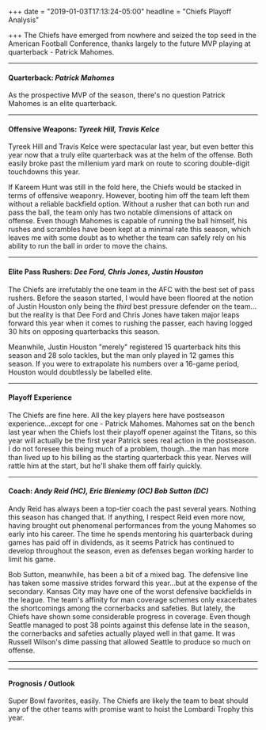 +++
date = "2019-01-03T17:13:24-05:00"
headline = "Chiefs Playoff Analysis"

+++
The Chiefs have emerged from nowhere and seized the top seed in the American Football Conference, thanks largely to the future MVP playing at quarterback - Patrick Mahomes.

***

#### Quarterback: _Patrick Mahomes_

As the prospective MVP of the season, there's no question Patrick Mahomes is an elite quarterback.

***

#### Offensive Weapons: _Tyreek Hill, Travis Kelce_

Tyreek Hill and Travis Kelce were spectacular last year, but even better this year now that a truly elite quarterback was at the helm of the offense. Both easily broke past the millenium yard mark on route to scoring double-digit touchdowns this year.

If Kareem Hunt was still in the fold here, the Chiefs would be stacked in terms of offensive weaponry. However, booting him off the team left them without a reliable backfield option. Without a rusher that can both run and pass the ball, the team only has two notable dimensions of attack on offense. Even though Mahomes is capable of running the ball himself, his rushes and scrambles have been kept at a minimal rate this season, which leaves me with some doubt as to whether the team can safely rely on his ability to run the ball in order to move the chains.

***

#### Elite Pass Rushers: _Dee Ford, Chris Jones, Justin Houston_

The Chiefs are irrefutably the one team in the AFC with the best set of pass rushers. Before the season started, I would have been floored at the notion of Justin Houston only being the _third_ best pressure defender on the team... but the reality is that Dee Ford and Chris Jones have taken major leaps forward this year when it comes to rushing the passer, each having logged  30 hits on opposing quarterbacks this season.

Meanwhile, Justin Houston "merely" registered 15 quarterback hits this season and 28 solo tackles, but the man only played in 12 games this season. If you were to extrapolate his numbers over a 16-game period, Houston would doubtlessly be labelled elite.

***

#### Playoff Experience

The Chiefs are fine here. All the key players here have postseason experience...except for one - Patrick Mahomes. Mahomes sat on the bench last year when the Chiefs lost their playoff opener against the Titans, so this year will actually be the first year Patrick sees real action in the postseason. I do not foresee this being much of a problem, though...the man has more than lived up to his billing as the starting quarterback this year. Nerves will rattle him at the start, but he'll shake them off fairly quickly.

***

#### Coach: _Andy Reid (HC), Eric Bieniemy (OC) Bob Sutton (DC)_

Andy Reid has always been a top-tier coach the past several years. Nothing this season has changed that. If anything, I respect Reid even more now, having brought out phenomenal performances from the young Mahomes so early into his career. The time he spends mentoring his quarterback during games has paid off in dividends, as it seems Patrick has continued to develop throughout the season, even as defenses began working harder to limit his game.

Bob Sutton, meanwhile, has been a bit of a mixed bag. The defensive line has taken some massive strides forward this year...but at the expense of the secondary. Kansas City may have one of the worst defensive backfields in the league. The team's affinity for man coverage schemes only exacerbates the shortcomings among the cornerbacks and safeties. But lately, the Chiefs have shown some considerable progress in coverage. Even though Seattle managed to post 38 points against this defense late in the season, the cornerbacks and safeties actually played well in that game. It was Russell Wilson's dime passing that allowed Seattle to produce so much on offense.

***

***

#### Prognosis / Outlook

Super Bowl favorites, easily. The Chiefs are likely the team to beat should any of the other teams with promise want to hoist the Lombardi Trophy this year.